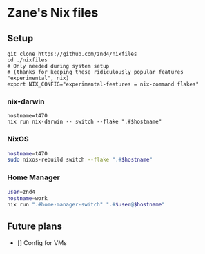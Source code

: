 # Zane's Nix files

## Setup

```shell
git clone https://github.com/znd4/nixfiles
cd ./nixfiles
# Only needed during system setup
# (thanks for keeping these ridiculously popular features "experimental", nix)
export NIX_CONFIG="experimental-features = nix-command flakes"
```

### nix-darwin

```shell
hostname=t470
nix run nix-darwin -- switch --flake ".#$hostname"
```

### NixOS

```sh
hostname=t470
sudo nixos-rebuild switch --flake ".#$hostname"
```

### Home Manager

```sh
user=znd4
hostname=work
nix run ".#home-manager-switch" ".#$user@$hostname"
```

## Future plans

- [] Config for VMs
